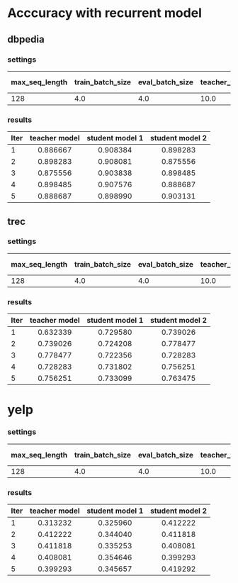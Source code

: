 # Acccuracy with recurrent model

## dbpedia

### settings
| max_seq_length | train_batch_size | eval_batch_size | teacher_train_epochs |student_train_epochs|top_k|Recurrent Iter|
|:---------------|:-----------------|:----------------|:---------------------|:--------------------|:----|:----|
|128             |4.0               |4.0              |10.0                  |3.0                  |**500**|5|

### results
|    Iter   |  teacher model  | student model 1 |  student model 2|
|  :--------| :------:        | :------:        | :------:        |
|  1        | 0.886667        | 0.908384        | 0.898283        |
|  2        | 0.898283        | 0.908081        | 0.875556        |
|  3        | 0.875556        | 0.903838        | 0.898485        |
|  4        | 0.898485        | 0.907576        | 0.888687        |
|  5        | 0.888687        | 0.898990        | 0.903131        | 


## trec

### settings
| max_seq_length | train_batch_size | eval_batch_size | teacher_train_epochs |student_train_epochs|top_k|Recurrent Iter|
|:---------------|:-----------------|:----------------|:---------------------|:--------------------|:----|:-----|
|128             |4.0               |4.0              |10.0                  |3.0                  |**500**|5|

### results
|    Iter   |  teacher model  | student model 1 |  student model 2|
|  :--------| :------:        | :------:        | :------:        |
|  1        | 0.632339        | 0.729580        | 0.739026        |
|  2        | 0.739026        | 0.724208        | 0.778477        |
|  3        | 0.778477        | 0.722356        | 0.728283        |
|  4        | 0.728283        | 0.731802        | 0.756251        |
|  5        | 0.756251        | 0.733099        | 0.763475        | 

# yelp

### settings
| max_seq_length | train_batch_size | eval_batch_size | teacher_train_epochs |student_train_epochs|top_k|Recurrent Iter|
|:---------------|:-----------------|:----------------|:---------------------|:--------------------|:----|:-----|
|128             |4.0               |4.0              |10.0                  |3.0                  |**500**|5|

### results
|    Iter   |  teacher model  | student model 1 |  student model 2|
|  :--------| :------:        | :------:        | :------:        |
|  1        | 0.313232        | 0.325960        | 0.412222        |
|  2        | 0.412222        | 0.344040        | 0.411818        |
|  3        | 0.411818        | 0.335253        | 0.408081        |
|  4        | 0.408081        | 0.354646        | 0.399293        |
|  5        | 0.399293        | 0.345657        | 0.419292        | 

